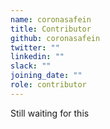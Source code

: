 ```yaml
---
name: coronasafein
title: Contributor
github: coronasafein
twitter: ""
linkedin: ""
slack: ""
joining_date: ""
role: contributor
---
```


Still waiting for this
